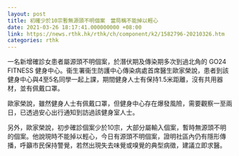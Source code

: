 ```yaml
---
layout: post
title: 初確少於10宗暫無源頭不明個案　當局稱不能掉以輕心
date: 2021-03-26 18:17:41.000000000 +08:00
link: https://news.rthk.hk/rthk/ch/component/k2/1582796-20210326.htm
categories: rthk
---
```


一名新增確診女患者屬源頭不明個案，於潛伏期及傳染期多次到過北角的 GO24 FITNESS 健身中心。衞生署衞生防護中心傳染病處首席醫生歐家榮說，患者到該健身中心與4至5名同學一起上課，期間健身人士有保持1.5米距離，沒有共用器材，並有佩戴口罩。

歐家榮說，雖然健身人士有佩戴口罩，但健身中心存在爆發風險，需要觀察一至兩日，已透過安心出行通知到訪過該健身室人士。

另外，歐家榮說，初步確診個案少於10宗，大部分屬輸入個案，暫時無源頭不明的個案。他說現時不能掉以輕心，今日有源頭不明個案，證明社區內仍有隱形傳播，呼籲市民保持警覺，若然出現失去味覺或嗅覺的典型病徵，建議立即求醫。
